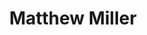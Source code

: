 ---
avatar: /images/people/matthewmiller.jpg
avatar_small: /images/people/matthewmiller_small.jpg
bio: null
homepage: null
instagram: null
linkedin: null
title: Matthew Miller
twitter: null
type: guest
username: matthewmiller
youtube: null
---
